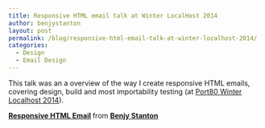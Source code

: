 ```yaml
---
title: Responsive HTML email talk at Winter LocalHost 2014
author: benjystanton
layout: post
permalink: /blog/responsive-html-email-talk-at-winter-localhost-2014/
categories:
  - Design
  - Email Design
---
```

This talk was an a overview of the way I create responsive HTML emails, covering design, build and most importability testing (at [Port80 Winter Localhost 2014][1]).

<!--more-->



<div style="margin-bottom: 5px;">
  <strong> <a title="Responsive HTML Email" href="//www.slideshare.net/benjystanton/responsive-html-email" target="_blank">Responsive HTML Email</a> </strong> from <strong><a href="//www.slideshare.net/benjystanton" target="_blank">Benjy Stanton</a></strong>
</div>

 [1]: http://port80events.co.uk/event/winter-localhost-2014/ "Winter LocalHost web page"